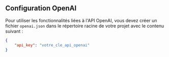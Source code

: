## Configuration OpenAI

Pour utiliser les fonctionnalités liées à l'API OpenAI, vous devez créer un fichier `openai.json` dans le répertoire racine de votre projet avec le contenu suivant :

```json
{
    "api_key": "votre_cle_api_openai"
}
```